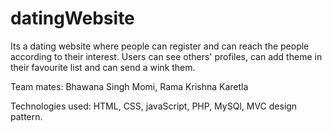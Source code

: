 # datingWebsite

Its a dating website where people can register and can reach the people according to their interest. Users can see others' profiles, can add theme in their favourite list and can send a wink them.

Team mates: Bhawana Singh Momi, Rama Krishna Karetla

Technologies used: HTML, CSS, javaScript, PHP, MySQl, MVC design pattern.
